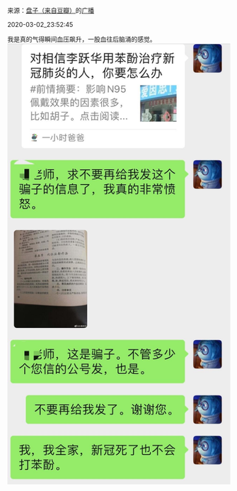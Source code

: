 来源：[盘子（来自豆瓣）](https://www.douban.com/people/zhaoxun69/)的[广播](https://www.douban.com/people/zhaoxun69/status/2845991073/)


2020-03-02_23:52:45


我是真的气得瞬间血压飙升，一股血往后脑涌的感觉。
![](./pic/2020-03-02_23:52:45-盘子的广播1.jpg)  

